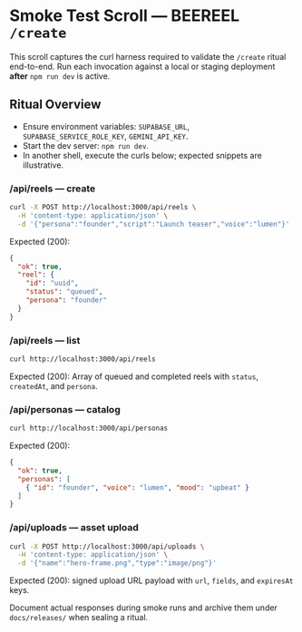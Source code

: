 # Smoke Test Scroll — BEEREEL `/create`

This scroll captures the curl harness required to validate the `/create` ritual end-to-end.
Run each invocation against a local or staging deployment **after** `npm run dev` is active.

## Ritual Overview
- Ensure environment variables: `SUPABASE_URL`, `SUPABASE_SERVICE_ROLE_KEY`, `GEMINI_API_KEY`.
- Start the dev server: `npm run dev`.
- In another shell, execute the curls below; expected snippets are illustrative.

### /api/reels — create
```bash
curl -X POST http://localhost:3000/api/reels \
  -H 'content-type: application/json' \
  -d '{"persona":"founder","script":"Launch teaser","voice":"lumen"}'
```
Expected (200):
```json
{
  "ok": true,
  "reel": {
    "id": "uuid",
    "status": "queued",
    "persona": "founder"
  }
}
```

### /api/reels — list
```bash
curl http://localhost:3000/api/reels
```
Expected (200): Array of queued and completed reels with `status`, `createdAt`, and `persona`.

### /api/personas — catalog
```bash
curl http://localhost:3000/api/personas
```
Expected (200):
```json
{
  "ok": true,
  "personas": [
    { "id": "founder", "voice": "lumen", "mood": "upbeat" }
  ]
}
```

### /api/uploads — asset upload
```bash
curl -X POST http://localhost:3000/api/uploads \
  -H 'content-type: application/json' \
  -d '{"name":"hero-frame.png","type":"image/png"}'
```
Expected (200): signed upload URL payload with `url`, `fields`, and `expiresAt` keys.

Document actual responses during smoke runs and archive them under `docs/releases/` when sealing a ritual.
